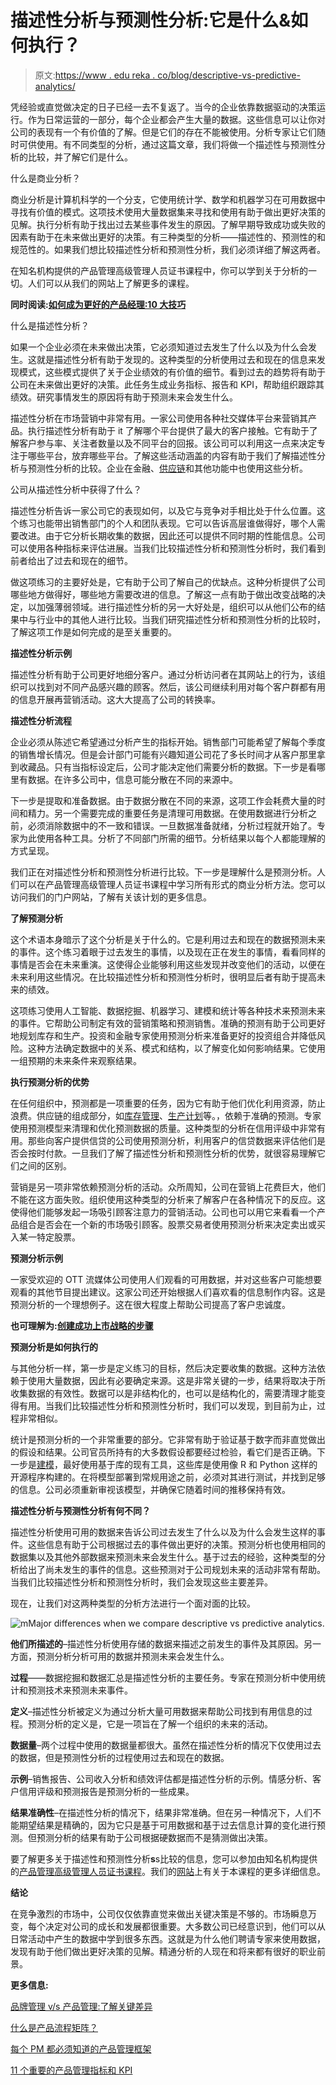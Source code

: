 # 描述性分析与预测性分析:它是什么&如何执行？

> 原文:[https://www . edu reka . co/blog/descriptive-vs-predictive-analytics/](https://www.edureka.co/blog/descriptive-vs-predictive-analytics/)

凭经验或直觉做决定的日子已经一去不复返了。当今的企业依靠数据驱动的决策运行。作为日常运营的一部分，每个企业都会产生大量的数据。这些信息可以让你对公司的表现有一个有价值的了解。但是它们的存在不能被使用。分析专家让它们随时可供使用。有不同类型的分析，通过这篇文章，我们将做一个描述性与预测性分析的比较，并了解它们是什么。

什么是商业分析？

商业分析是计算机科学的一个分支，它使用统计学、数学和机器学习在可用数据中寻找有价值的模式。这项技术使用大量数据集来寻找和使用有助于做出更好决策的见解。执行分析有助于找出过去某些事件发生的原因。了解早期导致成功或失败的因素有助于在未来做出更好的决策。有三种类型的分析——描述性的、预测性的和规范性的。如果我们想比较描述性分析和预测性分析，我们必须详细了解这两者。

在知名机构提供的产品管理高级管理人员证书课程中，你可以学到关于分析的一切。人们可以从我们的网站上了解更多的课程。

**同时阅读:[如何成为更好的产品经理:10 大技巧](https://www.edureka.co/blog/product-manager)**

什么是描述性分析？

如果一个企业必须在未来做出决策，它必须知道过去发生了什么以及为什么会发生。这就是描述性分析有助于发现的。这种类型的分析使用过去和现在的信息来发现模式，这些模式提供了关于企业绩效的有价值的细节。看到过去的趋势将有助于公司在未来做出更好的决策。此任务生成业务指标、报告和 KPI，帮助组织跟踪其绩效。研究事情发生的原因将有助于预测未来会发生什么。

描述性分析在市场营销中非常有用。一家公司使用各种社交媒体平台来营销其产品。执行描述性分析有助于 it 了解哪个平台提供了最大的客户接触。它有助于了解客户参与率、关注者数量以及不同平台的回报。该公司可以利用这一点来决定专注于哪些平台，放弃哪些平台。了解这些活动涵盖的内容有助于我们了解描述性分析与预测性分析的比较。企业在金融、[供应链](https://www.edureka.co/blog/how-to-formulate-advanced-supply-chain-strategy/)和其他功能中也使用这些分析。

公司从描述性分析中获得了什么？

描述性分析告诉一家公司它的表现如何，以及它与竞争对手相比处于什么位置。这个练习也能带出销售部门的个人和团队表现。它可以告诉高层谁做得好，哪个人需要改进。由于它分析长期收集的数据，因此还可以提供不同时期的性能信息。公司可以使用各种指标来评估进展。当我们比较描述性分析和预测性分析时，我们看到前者给出了过去和现在的细节。

做这项练习的主要好处是，它有助于公司了解自己的优缺点。这种分析提供了公司哪些地方做得好，哪些地方需要改进的信息。了解这一点有助于做出改变战略的决定，以加强薄弱领域。进行描述性分析的另一大好处是，组织可以从他们公布的结果中与行业中的其他人进行比较。当我们研究描述性分析和预测性分析的比较时，了解这项工作是如何完成的是至关重要的。

**描述性分析示例**

描述性分析有助于公司更好地细分客户。通过分析访问者在其网站上的行为，该组织可以找到对不同产品感兴趣的顾客。然后，该公司继续利用对每个客户群都有用的信息开展再营销活动。这大大提高了公司的转换率。

**描述性分析流程**

企业必须从陈述它希望通过分析产生的指标开始。销售部门可能希望了解每个季度的销售增长情况。但是会计部门可能有兴趣知道公司花了多长时间才从客户那里拿到收藏品。只有当指标设定后，公司才能决定他们需要分析的数据。下一步是看哪里有数据。在许多公司中，信息可能分散在不同的来源中。

下一步是提取和准备数据。由于数据分散在不同的来源，这项工作会耗费大量的时间和精力。另一个需要完成的重要任务是清理可用数据。在使用数据进行分析之前，必须消除数据中的不一致和错误。一旦数据准备就绪，分析过程就开始了。专家为此使用各种工具。分析了不同部门所需的细节。分析结果以每个人都能理解的方式呈现。

我们正在对描述性分析和预测性分析进行比较。下一步是理解什么是预测分析。人们可以在产品管理高级管理人员证书课程中学习所有形式的商业分析方法。您可以访问我们的门户网站，了解有关该计划的更多信息。

**了解预测分析**

这个术语本身暗示了这个分析是关于什么的。它是利用过去和现在的数据预测未来的事件。这个练习着眼于过去发生的事情，以及现在正在发生的事情，看看同样的事情是否会在未来重演。这使得企业能够利用这些发现并改变他们的活动，以便在未来利用这些情况。在比较描述性分析和预测性分析时，很明显后者有助于提高未来的绩效。

这项练习使用人工智能、数据挖掘、机器学习、建模和统计等各种技术来预测未来的事件。它帮助公司制定有效的营销策略和预测销售。准确的预测有助于公司更好地规划库存和生产。投资和金融专家使用预测分析来准备更好的投资组合并降低风险。这种方法确定数据中的关系、模式和结构，以了解变化如何影响结果。它使用一组预期的未来条件来观察结果。

**执行预测分析的优势**

在任何组织中，预测都是一项重要的任务，因为它有助于他们优化利用资源，防止浪费。供应链的组成部分，如[库存管理](https://www.edureka.co/blog/inventory-management/)、[生产计划](https://www.edureka.co/blog/product-planning/)等。，依赖于准确的预测。专家使用预测模型来清理和优化预测数据的质量。这种类型的分析在信用评级中非常有用。那些向客户提供信贷的公司使用预测分析，利用客户的信贷数据来评估他们是否会按时付款。一旦我们了解了描述性分析和预测性分析的优势，就很容易理解它们之间的区别。

营销是另一项非常依赖预测分析的活动。众所周知，公司在营销上花费巨大，他们不能在这方面失败。组织使用这种类型的分析来了解客户在各种情况下的反应。这使得他们能够发起一场吸引顾客注意力的营销活动。公司也可以用它来看看一个产品组合是否会在一个新的市场吸引顾客。股票交易者使用预测分析来决定卖出或买入某一特定股票。

**预测分析示例**

一家受欢迎的 OTT 流媒体公司使用人们观看的可用数据，并对这些客户可能想要观看的其他节目提出建议。这家公司还开始根据人们喜欢看的信息制作内容。这是预测分析的一个理想例子。这在很大程度上帮助公司提高了客户忠诚度。

**也可理解为:[创建成功上市战略的步骤](https://www.edureka.co/blog/go-to-market-strategy/)**

**预测分析是如何执行的**

与其他分析一样，第一步是定义练习的目标，然后决定要收集的数据。这种方法依赖于使用大量数据，因此有必要确定来源。这是非常关键的一步，结果将取决于所收集数据的有效性。数据可以是非结构化的，也可以是结构化的，需要清理才能变得有用。当我们比较描述性分析和预测性分析时，我们可以发现，到目前为止，过程非常相似。

统计是预测分析的一个非常重要的部分。它非常有助于验证基于数字而非直觉做出的假设和结果。公司官员所持有的大多数假设都要经过检验，看它们是否正确。下一步是[建模](https://www.edureka.co/blog/supply-chain-modeling/)，最好使用基于库的现有工具，这些库是使用像 R 和 Python 这样的开源程序构建的。在将模型部署到常规用途之前，必须对其进行测试，并找到足够的信息。公司必须重新审视该模型，并确保它随着时间的推移保持有效。

**描述性分析与预测性分析有何不同？**

描述性分析使用可用的数据来告诉公司过去发生了什么以及为什么会发生这样的事件。这些信息有助于公司根据过去的事件做出更好的决策。预测分析也使用相同的数据集以及其他外部数据来预测未来会发生什么。基于过去的经验，这种类型的分析给出了尚未发生的事件的信息。这些预测对于公司规划未来的活动非常有帮助。当我们比较描述性分析和预测性分析时，我们会发现这些主要差异。

现在，让我们对这两种类型的分析方法进行一个面对面的比较。

![mMajor differences when we compare descriptive vs predictive analytics.](../Images/9f645ac3b56e85e654f6346651547c85.png)

**他们所描述的**–描述性分析使用存储的数据来描述之前发生的事件及其原因。另一方面，预测分析分析可用的数据并预测未来会发生什么。

**过程**——数据挖掘和数据汇总是描述性分析的主要任务。专家在预测分析中使用统计和预测技术来预测未来事件。

**定义**–描述性分析被定义为通过分析大量可用数据来帮助公司找到有用信息的过程。预测分析的定义是，它是一项旨在了解一个组织的未来的活动。

**数据量**–两个过程中使用的数据量都很大。虽然在描述性分析的情况下仅使用过去的数据，但是预测性分析的过程使用过去和现在的数据。

**示例**–销售报告、公司收入分析和绩效评估都是描述性分析的示例。情感分析、客户信用评级和预测报告是预测分析的一些成果。

**结果准确性**–在描述性分析的情况下，结果非常准确。但在另一种情况下，人们不能期望结果是精确的，因为它只是基于可用数据和基于过去信息计算的变化进行预测。但预测分析的结果有助于公司根据硬数据而不是猜测做出决策。

要了解更多关于描述性和预测性分析**s**s比较的信息，您可以参加由知名机构提供的[产品管理高级管理人员证书课程](https://www.edureka.co/highered/advanced-executive-program-in-product-management-iitg)。我们的[网站](https://www.edureka.co/)上有关于本课程的更多详细信息。

**结论**

在竞争激烈的市场中，公司仅仅依靠直觉来做出关键决策是不够的。市场瞬息万变，每个决定对公司的成长和发展都很重要。大多数公司已经意识到，他们可以从日常活动中产生的数据中学到很多东西。这就是为什么他们聘请专家来使用数据，发现有助于他们做出更好决策的见解。精通分析的人现在和将来都有很好的职业前景。

**更多信息:**

[品牌管理 v/s 产品管理:了解关键差异](https://www.edureka.co/blog/brand-and-product-management/)

[什么是产品流程矩阵？](https://www.edureka.co/blog/what-is-the-product-process-matrix/)

[每个 PM 都必须知道的产品管理框架](https://www.edureka.co/blog/product-management-frameworks)

[11 个重要的产品管理指标和 KPI](https://www.edureka.co/blog/product-management-metrics)